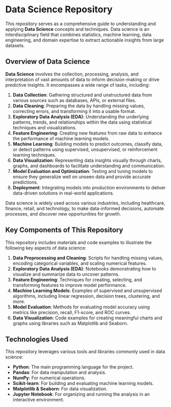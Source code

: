 # Data Science Repository

This repository serves as a comprehensive guide to understanding and applying **Data Science** concepts and techniques. Data science is an interdisciplinary field that combines statistics, machine learning, data engineering, and domain expertise to extract actionable insights from large datasets.

## Overview of Data Science

**Data Science** involves the collection, processing, analysis, and interpretation of vast amounts of data to inform decision-making or drive predictive insights. It encompasses a wide range of tasks, including:

1. **Data Collection**: Gathering structured and unstructured data from various sources such as databases, APIs, or external files.
2. **Data Cleaning**: Preparing the data by handling missing values, correcting errors, and transforming it into a usable format.
3. **Exploratory Data Analysis (EDA)**: Understanding the underlying patterns, trends, and relationships within the data using statistical techniques and visualizations.
4. **Feature Engineering**: Creating new features from raw data to enhance the performance of machine learning models.
5. **Machine Learning**: Building models to predict outcomes, classify data, or detect patterns using supervised, unsupervised, or reinforcement learning techniques.
6. **Data Visualization**: Representing data insights visually through charts, graphs, and dashboards to facilitate understanding and communication.
7. **Model Evaluation and Optimization**: Testing and tuning models to ensure they generalize well on unseen data and provide accurate predictions.
8. **Deployment**: Integrating models into production environments to deliver data-driven solutions in real-world applications.

Data science is widely used across various industries, including healthcare, finance, retail, and technology, to make data-informed decisions, automate processes, and discover new opportunities for growth.

## Key Components of This Repository

This repository includes materials and code examples to illustrate the following key aspects of data science:

1. **Data Preprocessing and Cleaning**: Scripts for handling missing values, encoding categorical variables, and scaling numerical features.
2. **Exploratory Data Analysis (EDA)**: Notebooks demonstrating how to visualize and summarize data to uncover patterns.
3. **Feature Engineering**: Techniques for creating, selecting, and transforming features to improve model performance.
4. **Machine Learning Models**: Examples of supervised and unsupervised algorithms, including linear regression, decision trees, clustering, and more.
5. **Model Evaluation**: Methods for evaluating model accuracy using metrics like precision, recall, F1-score, and ROC curves.
6. **Data Visualization**: Code examples for creating meaningful charts and graphs using libraries such as Matplotlib and Seaborn.

## Technologies Used

This repository leverages various tools and libraries commonly used in data science:

- **Python**: The main programming language for the project.
- **Pandas**: For data manipulation and analysis.
- **NumPy**: For numerical operations.
- **Scikit-learn**: For building and evaluating machine learning models.
- **Matplotlib & Seaborn**: For data visualization.
- **Jupyter Notebook**: For organizing and running the analysis in an interactive environment.
